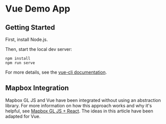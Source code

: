 # Vue Demo App

## Getting Started

First, install Node.js.

Then, start the local dev server:
```
npm install
npm run serve
```

For more details, see the [vue-cli documentation](https://github.com/vuejs/vue-cli/blob/dev/docs/README.md).

## Mapbox Integration

Mapbox GL JS and Vue have been integrated without using an abstraction library. For more information on how this approach works and why it's helpful, see [Mapbox GL JS + React](https://blog.mapbox.com/mapbox-gl-js-react-764da6cc074a). The ideas in this article have been adapted for Vue.